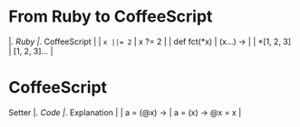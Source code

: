 # From Ruby to CoffeeScript

|_. Ruby |_. CoffeeScript |
| `x ||= 2`   | x ?= 2 |
| def fct(*x) | (x...) -> |
| *[1, 2, 3]  | [1, 2, 3]... |

# CoffeeScript

Setter
|_. Code |_. Explanation |
| a = (@x) -> | a = (x) -> @x = x |
